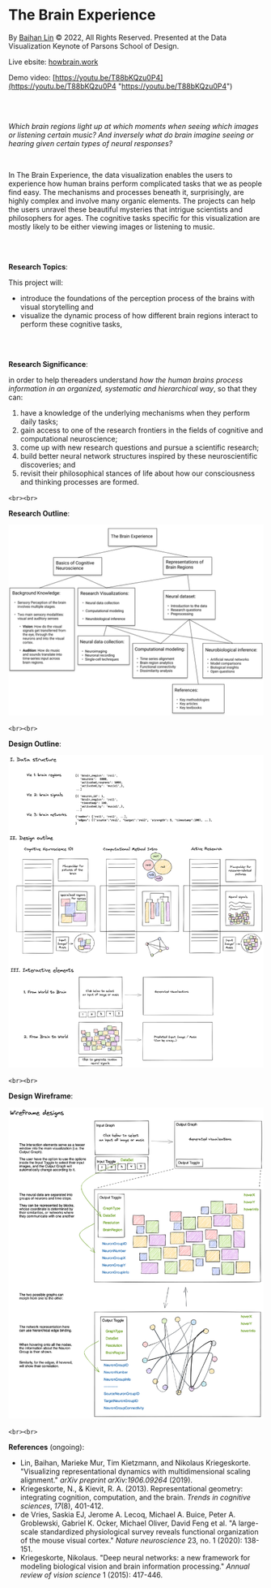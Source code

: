# The Brain Experience

By [Baihan Lin](https://www.baihan.org/ "Baihan Lin") &copy; 2022, All Rights Reserved. Presented at the Data Visualization Keynote of Parsons School of Design.
   
Live ebsite: [howbrain.work](https://howbrain.work/ "howbrain.work")
    
Demo video: [https://youtu.be/T88bKQzu0P4](https://youtu.be/T88bKQzu0P4 "https://youtu.be/T88bKQzu0P4")
    
<br>

<br>

*Which brain regions light up at which moments when seeing which images or listening certain music? And inversely what do brain imagine seeing or hearing given certain types of neural responses?*

<br>

In The Brain Experience, the data visualization enables the users to experience how human brains perform complicated tasks that we as people find easy. The mechanisms and processes beneath it, surprisingly, are highly complex and involve many organic elements. The projects can help the users unravel these beautiful mysteries that intrigue scientists and philosophers for ages. The cognitive tasks specific for this visualization are mostly likely to be either viewing images or listening to music.

<br>

<br>

**Research Topics**:

This project will:

- introduce the foundations of the perception process of the brains with visual storytelling and
- visualize the dynamic process of how different brain regions interact to perform these cognitive tasks,

<br>

<br>

**Research Significance**:

in order to help thereaders understand *how the human brains process information in an organized, systematic and hierarchical way*, so that they can:

1. have a knowledge of the underlying mechanisms when they perform daily tasks;
2. gain access to one of the research frontiers in the fields of cognitive and computational neuroscience;
3. come up with new research questions and pursue a scientific research;
4. build better neural network structures inspired by these neuroscientific discoveries; and
5. revisit their philosophical stances of life about how our consciousness and thinking processes are formed.

`<br><br>`

**Research Outline**:

![research-map](./assets/research-map.png)

`<br><br>`

**Design Outline**:

![initial-design](./assets/initial-design.png)

`<br><br>`

**Design Wireframe**:

![wireframe](./assets/wireframe.png)

`<br><br>`

**References** (ongoing):

- Lin, Baihan, Marieke Mur, Tim Kietzmann, and Nikolaus Kriegeskorte. "Visualizing representational dynamics with multidimensional scaling alignment." *arXiv preprint arXiv:1906.09264* (2019).
- Kriegeskorte, N., & Kievit, R. A. (2013). Representational geometry: integrating cognition, computation, and the brain. *Trends in cognitive sciences*, *17*(8), 401-412.
- de Vries, Saskia EJ, Jerome A. Lecoq, Michael A. Buice, Peter A. Groblewski, Gabriel K. Ocker, Michael Oliver, David Feng et al. "A large-scale standardized physiological survey reveals functional organization of the mouse visual cortex." *Nature neuroscience* 23, no. 1 (2020): 138-151.
- Kriegeskorte, Nikolaus. "Deep neural networks: a new framework for modeling biological vision and brain information processing." *Annual review of vision science* 1 (2015): 417-446.
